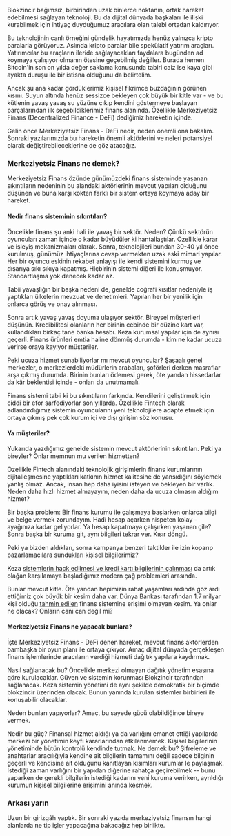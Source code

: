 Blokzincir bağımsız, birbirinden uzak binlerce noktanın, ortak hareket edebilmesi sağlayan teknoloji. Bu da dijital dünyada başkaları ile ilişki kurabilmek için ihtiyaç duyduğumuz aracılara olan talebi ortadan kaldırıyor. 

Bu teknolojinin canlı örneğini gündelik hayatımızda henüz yalnızca kripto paralarla görüyoruz. Aslında kripto paralar bile spekülatif yatırım araçları. Yatırımcılar bu araçların ileride sağlayacakları faydalara bugünden ad koymaya çalışıyor olmanın ötesine geçebilmiş değiller. Burada hemen Bitcoin'in son on yılda değer saklama konusunda tabiri caiz ise kaya gibi ayakta duruşu ile bir istisna olduğunu da belirtelim. 

Ancak şu ana kadar gördüklerimiz kişisel fikrimce buzdağının görünen kısmı. Suyun altında henüz sessizce bekleyen çok büyük bir kitle var - ve bu kütlenin yavaş yavaş su yüzüne çıkıp kendini göstermeye başlayan parçalarından ilk seçebildiklerimiz finans alanında. Özellikle Merkeziyetsiz Finans (Decentralized Finance - DeFi) dediğimiz hareketin içinde. 

Gelin önce Merkeziyetsiz Finans - DeFi nedir, neden önemli ona bakalım. Sonraki yazılarımızda bu hareketin önemli aktörlerini ve neleri potansiyel olarak değiştirebileceklerine de göz atacağız.

### Merkeziyetsiz Finans ne demek?
Merkeziyetsiz Finans özünde günümüzdeki finans sisteminde yaşanan sıkıntıların nedeninin bu alandaki aktörlerinin mevcut yapıları olduğunu düşünen ve buna karşı kökten farklı bir sistem ortaya koymaya aday bir hareket. 

#### Nedir finans sisteminin sıkıntıları? 

Öncelikle finans şu anki hali ile yavaş bir sektör. Neden? Çünkü sektörün oyuncuları zaman içinde o kadar büyüdüler ki hantallaştılar. Özellikle karar ve işleyiş mekanizmaları olarak. Sonra, teknolojileri bundan 30-40 yıl önce kurulmuş, günümüz ihtiyaçlarına cevap vermekten uzak eski mimari yapılar. Her bir oyuncu eskinin rekabet anlayışı ile kendi sistemini kurmuş ve dışarıya sıkı sıkıya kapatmış. Hiçbirinin sistemi diğeri ile konuşmuyor. Standartlaşma yok denecek kadar az. 

Tabii yavaşlığın bir başka nedeni de, genelde coğrafi kısıtlar nedeniyle iş yaptıkları ülkelerin mevzuat ve denetimleri. Yapılan her bir yenilik için onlarca görüş ve onay alınması. 

Sonra artık yavaş yavaş doyuma ulaşıyor sektör. Bireysel müşterileri düşünün. Kredibilitesi olanların her birinin cebinde bir düzine kart var, kullandıkları birkaç tane banka hesabı. Keza kurumsal yapılar için de aynısı geçerli. Finans ürünleri emtia haline dönmüş durumda - kim ne kadar ucuza verirse oraya kayıyor müşteriler. 

Peki ucuza hizmet sunabiliyorlar mı mevcut oyuncular? Şaşaalı genel merkezler, o merkezlerdeki müdürlerin arabaları, şoförleri derken masraflar arşa çıkmış durumda. Birinin bunları ödemesi gerek, öte yandan hissedarlar da kâr beklentisi içinde - onları da unutmamalı. 

Finans sistemi tabii ki bu sıkıntıların farkında. Kendilerini geliştirmek için ciddi bir efor sarfediyorlar son yıllarda. Özellikle Fintech olarak adlandırdığımız sistemin oyuncularını yeni teknolojilere adapte etmek için ortaya çıkmış pek çok kurum içi ve dışı girişim söz konusu. 

#### Ya müşteriler?

Yukarıda yazdığımız genelde sistemin mevcut aktörlerinin sıkıntıları. Peki ya bireyler? Onlar memnun mu verilen hizmetten?

Özellikle Fintech alanındaki teknolojik girişimlerin finans kurumlarının dijitalleşmesine yaptıkları katkının hizmet kalitesine de yansıdığını söylemek yanlış olmaz. Ancak, insan hep daha iyisini isteyen ve bekleyen bir varlık. Neden daha hızlı hizmet almayayım, neden daha da ucuza olmasın aldığım hizmet?

Bir başka problem: Bir finans kurumu ile çalışmaya başlarken onlarca bilgi ve belge vermek zorundayım. Hadi hesap açarken nispeten kolay - ayağınıza kadar geliyorlar. Ya hesap kapatmaya çalışırken yaşanan çile? Sonra başka bir kuruma git, aynı bilgileri tekrar ver. Kısır döngü.  

Peki ya bizden aldıkları, sonra kampanya benzeri taktikler ile izin koparıp pazarlamacılara sundukları kişisel bilgilerimiz?  

Keza [sistemlerin hack edilmesi ve kredi kartı bilgilerinin çalınması](https://www.bbc.com/turkce/haberler-turkiye-50746265) da artık olağan karşılamaya başladığımız modern çağ problemleri arasında. 

Bunlar mevcut kitle. Öte yandan hepimizin rahat yaşamları ardında göz ardı ettiğimiz çok büyük bir kesim daha var. Dünya Bankası tarafından 1.7 milyar kişi olduğu [tahmin edilen](https://www.worldbank.org/en/news/press-release/2018/04/19/financial-inclusion-on-the-rise-but-gaps-remain-global-findex-database-shows) finans sistemine erişimi olmayan kesim. Ya onlar ne olacak? Onların canı can değil mi? 

#### Merkeziyetsiz Finans ne yapacak bunlara?
İşte Merkeziyetsiz Finans - DeFi denen hareket, mevcut finans aktörlerden bambaşka bir oyun planı ile ortaya çıkıyor. Amaç dijital dünyada gerçekleşen finans işlemlerinde aracıların verdiği hizmeti dağıtık yapılara kaydırmak. 

Nasıl sağlanacak bu? Öncelikle merkezi olmayan dağıtık yönetim esasına göre kurulacaklar. Güven ve sistemin korunması Blokzincir tarafından sağlanacak. Keza sistemin yönetimi de aynı şekilde demokratik bir biçimde blokzincir üzerinden olacak. Bunun yanında kurulan sistemler birbirleri ile konuşabilir olacaklar. 

Neden bunları yapıyorlar? Amaç, bu sayede gücü olabildiğince bireye vermek. 

Nedir bu güç? Finansal hizmet aldığı ya da varlığını emanet ettiği yapılarda merkezi bir yönetimin keyfi kararlarından etkilenmemek. Kişisel bilgilerinin yönetiminde bütün kontrolü kendinde tutmak. Ne demek bu? Şifreleme ve anahtarlar aracılığıyla kendine ait bilgilerin tamamını değil sadece bilginin geçerli ve kendisine ait olduğunu kanıtlayan kısımları kurumlar le paylaşmak.  İstediği zaman varlığını bir yapıdan diğerine rahatça geçirebilmek -- bunu yaparken de gerekli bilgilerin istediği kadarını yeni kuruma verirken, ayrıldığı kurumun kişisel bilgilerine erişimini anında kesmek. 

### Arkası yarın
Uzun bir girizgâh yaptık. Bir sonraki yazıda merkeziyetsiz finansın hangi alanlarda ne tip işler yapacağına bakacağız hep birlikte.
 
